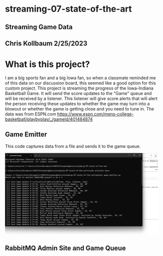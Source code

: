 # streaming-07-state-of-the-art

## Streaming Game Data
## Chris Kollbaum 2/25/2023

# What is this project?

I am a big sports fan and a big Iowa fan, so when a classmate reminded me of this data on our discussion board, this seemed like a good option for this custom project.  This project is streaming the progress of the Iowa-Indiana Basketball Game.  It will send the score updates to the "Game" queue and will be received by a listener.  This listener will give score alerts that will alert the person receiving these updates to whether the game may turn into a blowout or whether the game is getting close and you need to tune in.  The data was from ESPN.com https://www.espn.com/mens-college-basketball/playbyplay/_/gameId/401484874

## Game Emitter

This code captures data from a file and sends it to the game queue.

![game](Gameemitter.png)

## RabbitMQ Admin Site and Game Queue